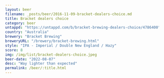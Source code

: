 ```yaml
---
layout: beer
filename: _posts/beer/2016-11-09-bracket-dealers-choice.md
title: Bracket dealers choice
category: beer
untappd: "https://untappd.com/b/bracket-brewing-dealers-choice/4786400"
country: "Australia"
brewery: "Bracket Brewing"
breweryURL: "/brewery/bracket-brewing.html"
style: "IPA - Imperial / Double New England / Hazy"
score: 8
img: /img/list/bracket-dealers-choice.jpeg
beer-date: "2022-08-07"
desc: "Way lighter than expected"
permalink: /beer/:title.html
---
```

